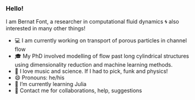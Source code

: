 ### Hello!  

I am Bernat Font, a researcher in computational fluid dynamics 🌀 also interested in many other things!

- 💻 I am currently working on transport of porous particles in channel flow
- 🎓 My PhD involved modelling of flow past long cylindrical structures using dimensionality reduction and machine learning methods.
- 🎵 I love music and science. If I had to pick, funk and physics!
- 😄 Pronouns: he/his
- 🌱 I’m currently learning Julia
- 💬 Contact me for collaborations, help, suggestions
